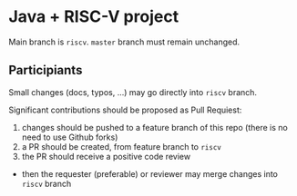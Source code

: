 # Java + RISC-V project

Main branch is `riscv`. `master` branch must remain unchanged.

## Participiants

Small changes (docs, typos, ...) may go directly into `riscv` branch.

Significant contributions should be proposed as Pull Requiest:
 1. changes should be pushed to a feature branch of this repo (there is no need to use Github forks)
 2. a PR should be created, from feature branch to `riscv`
 3. the PR should receive a positive code review
  * then the requester (preferable) or reviewer may merge changes into `riscv` branch

